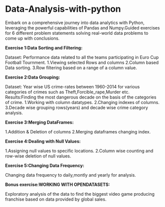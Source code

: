 # Data-Analysis-with-python
Embark on a comprehensive journey into data analytics with Python, leveraging the powerful capabilities of Pandas and Numpy.Guided exercises for 6 different problem statements solving real-world data problems to come up with conclusions.

**Exercise 1:Data Sorting and Filtering:**

Dataset: Performance data related to all the teams participating in Euro Cup Football Tournment.
1.Viewing selected Rows and columns
2.Column based Data sorting.
3.Row filtering based on a range of a column value.

**Exercise 2:Data Grouping:**

Dataset: Year wise US crime-rates between 1960-2014 for various categories of crimes such as Theft,Forcible_rape,Murder etc.
Results:Finding the most dangerous decade on the basis of the categories of crime.
1.Working with column datatypes.
2.Changing indexes of columns.
3.Decade wise grouping rows(years) and decade wise crime category analysis.

**Exercise 3:Merging DataFrames:**

1.Addition & Deletion of columns
2.Merging dataframes changing index.

**Exercise 4:Dealing with Null Values:**

1.Assigning null values to specific locations.
2.Column wise counting and row-wise deletion of null values.

**Exercise 5:Changing Data Frequency:**

Changing data frequency to daily,montly and yearly for analysis.

**Bonus exercise:WORKING WITH OPENDATASETS:**

Exploratory analysis of the data to find the biggest video game producing franchise based on data provided by global sales.
